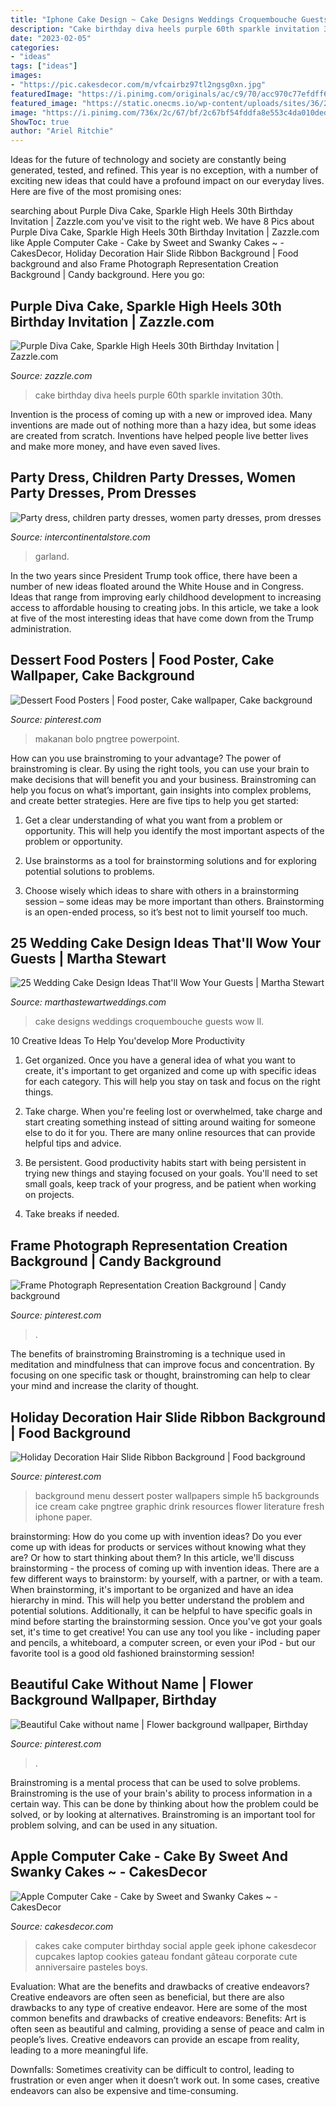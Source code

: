 ```yaml
---
title: "Iphone Cake Design ~ Cake Designs Weddings Croquembouche Guests Wow Ll"
description: "Cake birthday diva heels purple 60th sparkle invitation 30th"
date: "2023-02-05"
categories:
- "ideas"
tags: ["ideas"]
images:
- "https://pic.cakesdecor.com/m/vfcairbz97tl2ngsg0xn.jpg"
featuredImage: "https://i.pinimg.com/originals/ac/c9/70/acc970c77efdff60bc2d315fa9d611fa.jpg"
featured_image: "https://static.onecms.io/wp-content/uploads/sites/36/2013/06/19071314/cake-designs-jeremy-harwell-0218.jpg"
image: "https://i.pinimg.com/736x/2c/67/bf/2c67bf54fddfa8e553c4da010ded2a9f.jpg"
ShowToc: true
author: "Ariel Ritchie"
---
```



Ideas for the future of technology and society are constantly being generated, tested, and refined. This year is no exception, with a number of exciting new ideas that could have a profound impact on our everyday lives. Here are five of the most promising ones:

	

		
searching about Purple Diva Cake, Sparkle High Heels 30th Birthday Invitation | Zazzle.com you've visit to the right web. We have 8 Pics about Purple Diva Cake, Sparkle High Heels 30th Birthday Invitation | Zazzle.com like Apple Computer Cake - Cake by Sweet and Swanky Cakes ~ - CakesDecor, Holiday Decoration Hair Slide Ribbon Background | Food background and also Frame Photograph Representation Creation Background | Candy background. Here you go:
		
    
## Purple Diva Cake, Sparkle High Heels 30th Birthday Invitation | Zazzle.com

<img loading=lazy src="https://rlv.zcache.com/purple_diva_cake_sparkle_high_heels_30th_birthday_invitation-ra639bbe5977940c99f6014657cbce032_zk9yv_630.jpg?rlvnet=1&amp;view_padding=[285%2C0%2C285%2C0]" onerror="this.onerror=null;this.src='https://tse2.mm.bing.net/th?id=OIP.TCIoI_UFz7i8xj8xrznFygHaD4&amp;pid=15.1';" alt="Purple Diva Cake, Sparkle High Heels 30th Birthday Invitation | Zazzle.com">

_Source: zazzle.com_

>cake birthday diva heels purple 60th sparkle invitation 30th. 

	

Invention is the process of coming up with a new or improved idea. Many inventions are made out of nothing more than a hazy idea, but some ideas are created from scratch. Inventions have helped people live better lives and make more money, and have even saved lives.

    
## Party Dress, Children Party Dresses, Women Party Dresses, Prom Dresses

<img loading=lazy src="https://ae01.alicdn.com/kf/HTB149XwavvsK1RjSspdq6AZepXa7.jpg" onerror="this.onerror=null;this.src='https://tse3.mm.bing.net/th?id=OIP.okGnqHuU77iWKmmLaSH_RAHaHa&amp;pid=15.1';" alt="Party dress, children party dresses, women party dresses, prom dresses">

_Source: intercontinentalstore.com_

>garland. 

	

In the two years since President Trump took office, there have been a number of new ideas floated around the White House and in Congress. Ideas that range from improving early childhood development to increasing access to affordable housing to creating jobs. In this article, we take a look at five of the most interesting ideas that have come down from the Trump administration.

    
## Dessert Food Posters | Food Poster, Cake Wallpaper, Cake Background

<img loading=lazy src="https://i.pinimg.com/736x/2f/8b/8e/2f8b8e70afa2c42d63b0dfabf7d3bff1.jpg" onerror="this.onerror=null;this.src='https://tse3.mm.bing.net/th?id=OIP.EWUCzGQK5uN4Yk1yMbwhrwHaKC&amp;pid=15.1';" alt="Dessert Food Posters | Food poster, Cake wallpaper, Cake background">

_Source: pinterest.com_

>makanan bolo pngtree powerpoint. 

	

How can you use brainstroming to your advantage?
The power of brainstroming is clear. By using the right tools, you can use your brain to make decisions that will benefit you and your business. Brainstroming can help you focus on what’s important, gain insights into complex problems, and create better strategies. Here are five tips to help you get started: 
1. Get a clear understanding of what you want from a problem or opportunity. This will help you identify the most important aspects of the problem or opportunity. 

2. Use brainstorms as a tool for brainstorming solutions and for exploring potential solutions to problems. 

3. Choose wisely which ideas to share with others in a brainstorming session – some ideas may be more important than others. Brainstorming is an open-ended process, so it’s best not to limit yourself too much.

    
## 25 Wedding Cake Design Ideas That&#039;ll Wow Your Guests | Martha Stewart

<img loading=lazy src="https://static.onecms.io/wp-content/uploads/sites/36/2013/06/19071314/cake-designs-jeremy-harwell-0218.jpg" onerror="this.onerror=null;this.src='https://tse2.mm.bing.net/th?id=OIP.w2xOBrSeiVtmojs0x9tezQHaKN&amp;pid=15.1';" alt="25 Wedding Cake Design Ideas That&#039;ll Wow Your Guests | Martha Stewart">

_Source: marthastewartweddings.com_

>cake designs weddings croquembouche guests wow ll. 

	

10 Creative Ideas To Help You'develop More Productivity
1. Get organized. Once you have a general idea of what you want to create, it's important to get organized and come up with specific ideas for each category. This will help you stay on task and focus on the right things.
2. Take charge. When you're feeling lost or overwhelmed, take charge and start creating something instead of sitting around waiting for someone else to do it for you. There are many online resources that can provide helpful tips and advice.

3. Be persistent. Good productivity habits start with being persistent in trying new things and staying focused on your goals. You'll need to set small goals, keep track of your progress, and be patient when working on projects.

4. Take breaks if needed.

    
## Frame Photograph Representation Creation Background | Candy Background

<img loading=lazy src="https://i.pinimg.com/736x/2c/67/bf/2c67bf54fddfa8e553c4da010ded2a9f.jpg" onerror="this.onerror=null;this.src='https://tse1.mm.bing.net/th?id=OIP.Ju-ey16mIWGAEJYdBfMR2QHaLH&amp;pid=15.1';" alt="Frame Photograph Representation Creation Background | Candy background">

_Source: pinterest.com_

>. 

	

The benefits of brainstroming
Brainstroming is a technique used in meditation and mindfulness that can improve focus and concentration. By focusing on one specific task or thought, brainstroming can help to clear your mind and increase the clarity of thought.

    
## Holiday Decoration Hair Slide Ribbon Background | Food Background

<img loading=lazy src="https://i.pinimg.com/originals/ac/c9/70/acc970c77efdff60bc2d315fa9d611fa.jpg" onerror="this.onerror=null;this.src='https://tse1.mm.bing.net/th?id=OIP.86ZzPdYcNOqjaCaCPE7iQQHaNK&amp;pid=15.1';" alt="Holiday Decoration Hair Slide Ribbon Background | Food background">

_Source: pinterest.com_

>background menu dessert poster wallpapers simple h5 backgrounds ice cream cake pngtree graphic drink resources flower literature fresh iphone paper. 

	

brainstorming: How do you come up with invention ideas?
Do you ever come up with ideas for products or services without knowing what they are? Or how to start thinking about them? In this article, we'll discuss brainstorming - the process of coming up with invention ideas.
There are a few different ways to brainstorm: by yourself, with a partner, or with a team. When brainstorming, it's important to be organized and have an idea hierarchy in mind. This will help you better understand the problem and potential solutions. Additionally, it can be helpful to have specific goals in mind before starting the brainstorming session. Once you've got your goals set, it's time to get creative! You can use any tool you like - including paper and pencils, a whiteboard, a computer screen, or even your iPod - but our favorite tool is a good old fashioned brainstorming session!

    
## Beautiful Cake Without Name | Flower Background Wallpaper, Birthday

<img loading=lazy src="https://i.pinimg.com/736x/f9/13/9f/f9139fc94ecc517bdf74b8f812ed61ad.jpg" onerror="this.onerror=null;this.src='https://tse3.mm.bing.net/th?id=OIP.nE-6ZOX5Fs9g85dyGIkNqQHaKO&amp;pid=15.1';" alt="Beautiful Cake without name | Flower background wallpaper, Birthday">

_Source: pinterest.com_

>. 

	

Brainstroming is a mental process that can be used to solve problems. Brainstroming is the use of your brain's ability to process information in a certain way. This can be done by thinking about how the problem could be solved, or by looking at alternatives. Brainstroming is an important tool for problem solving, and can be used in any situation.

    
## Apple Computer Cake - Cake By Sweet And Swanky Cakes ~ - CakesDecor

<img loading=lazy src="https://pic.cakesdecor.com/m/vfcairbz97tl2ngsg0xn.jpg" onerror="this.onerror=null;this.src='https://tse3.mm.bing.net/th?id=OIP.y4NEcU-0lw9vXsqYiSIIFgHaLD&amp;pid=15.1';" alt="Apple Computer Cake - Cake by Sweet and Swanky Cakes ~ - CakesDecor">

_Source: cakesdecor.com_

>cakes cake computer birthday social apple geek iphone cakesdecor cupcakes laptop cookies gateau fondant gâteau corporate cute anniversaire pasteles boys. 

	

Evaluation: What are the benefits and drawbacks of creative endeavors?
Creative endeavors are often seen as beneficial, but there are also drawbacks to any type of creative endeavor. Here are some of the most common benefits and drawbacks of creative endeavors: 
Benefits: Art is often seen as beautiful and calming, providing a sense of peace and calm in people’s lives. Creative endeavors can provide an escape from reality, leading to a more meaningful life.

Downfalls: Sometimes creativity can be difficult to control, leading to frustration or even anger when it doesn’t work out. In some cases, creative endeavors can also be expensive and time-consuming.

